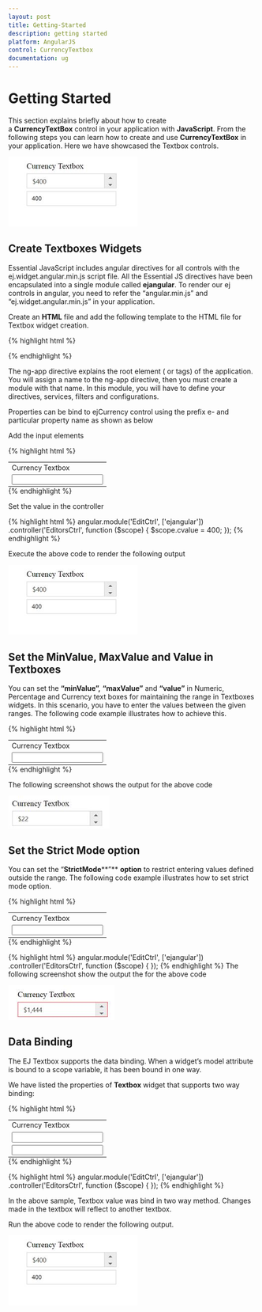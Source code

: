 ```yaml
---
layout: post
title: Getting-Started
description: getting started
platform: AngularJS
control: CurrencyTextbox
documentation: ug
---
```


# Getting Started

This section explains briefly about how to create a **CurrencyTextBox** control in your application with **JavaScript**. From the following steps you can learn how to create and use **CurrencyTextBox** in your application. Here we have showcased the Textbox controls.

![](Getting-Started_images/Getting-Started_img2.jpeg)


## Create Textboxes Widgets

Essential JavaScript includes angular directives for all controls with the ej.widget.angular.min.js script file. All the Essential JS directives have been encapsulated into a single module called **ejangular**. To render our ej controls in angular, you need to refer the “angular.min.js” and “ej.widget.angular.min.js” in your application.

Create an **HTML** file and add the following template to the HTML file for Textbox widget creation.

{% highlight html %}
<!doctype html>
<html lang="en" ng-app="EditCtrl">
<head>
    <title>Essential Studio for JavaScript : Angular JS Support for Currency Textbox </title>
    <!-- Style sheet for default theme (flat azure) -->
    <link href="http://cdn.syncfusion.com/{{ site.releaseversion }}/js/web/flat-azure/ej.web.all.min.css" rel="stylesheet" />
    <!--Scripts-->
    <script src="http://cdn.syncfusion.com/js/assets/external/jquery-1.11.3.min.js" type="text/javascript"> </script>
    <script src="http://cdn.syncfusion.com/js/assets/external/jquery.easing.1.3.min.js" type="text/javascript"></script>
    <script src="http://cdn.syncfusion.com/js/assets/external/angular.min.js"></script>
    <script type="text/javascript" src="http://cdn.syncfusion.com/{{ site.releaseversion }}/js/web/ej.web.all.min.js "></script>
    <script src="http://cdn.syncfusion.com/{{ site.releaseversion }}/js/common/ej.widget.angular.min.js"></script>
    <!--Add custom scripts here -->
</head>
<body>
    <!--Add the Textbox elements here-->
</body>
</html>

{% endhighlight %}

The ng-app directive explains the root element (<html> or <body> tags) of the application. You will assign a name to the ng-app directive, then you must create a module with that name. In this module, you will have to define your directives, services, filters and configurations.

Properties can be bind to ejCurrency control using the prefix e- and particular property name as shown as below

Add the input elements

{% highlight html %}
<table style="margin: auto">
<tbody>
<tr>
    <td>
        <span>Currency Textbox</span>
    </td>
</tr>
<tr>
    <td>
        <input id="currency" type="text" ej-currencytextbox e-value="cvalue" />
    </td>
</tr>
</tbody>
</table>
{% endhighlight %}

Set the value in the controller

{% highlight html %}
    angular.module('EditCtrl', ['ejangular'])
           .controller('EditorsCtrl', function ($scope) {
               $scope.cvalue = 400;
           });
{% endhighlight %}

Execute the above code to render the following output

![](Getting-Started_images/Getting-Started_img2.jpeg)


## Set the MinValue, MaxValue and Value in Textboxes

You can set the **“****minValue****”,** **“****maxValue****”** and **“****value****”** in Numeric, Percentage and Currency text boxes for maintaining the range in Textboxes widgets. In this scenario, you have to enter the values between the given ranges. The following code example illustrates how to achieve this.

{% highlight html %}
   <table style="margin: auto">
    <tbody>
    <tr>
        <td>
            <span>Currency Textbox</span>
        </td>
    </tr>
    <tr>
        <td>
            <input id="currency" type="text" ej-currencytextbox e-value="22" e-maxvalue="1000" />
        </td>
    </tr>
    </tbody>
    </table>
{% endhighlight %}

The following screenshot shows the output for the above code

![](Getting-Started_images/Getting-Started_img3.jpeg)


## Set the Strict Mode option

You can set the “**StrictMode****”** **option** to restrict entering values defined outside the range. The following code example illustrates how to set strict mode option.

{% highlight html %}
<table  style="margin: auto">
<tbody>
<tr>
    <td>
        <span>Currency Textbox</span>
    </td>
</tr>
<tr>
    <td>
        <input id="currency" type="text" ej-currencytextbox e-value="20" e-maxvalue="1000" e-enablestrictmode="true" />
    </td>
</tr>
</tbody>
</table>
{% endhighlight %}


{% highlight html %}
    angular.module('EditCtrl', ['ejangular'])
           .controller('EditorsCtrl', function ($scope) {
           });
{% endhighlight %}
The following screenshot show the output the for the above code

![](Getting-Started_images/Getting-Started_img4.jpeg)


## Data Binding

The EJ Textbox supports the data binding. When a widget’s model attribute is bound to a scope variable, it has been bound in one way.

We have listed the properties of **Textbox** widget that supports two way binding:

{% highlight html %}
<table  style="margin: auto">
<tbody>
    <td>
        <span>Currency Textbox</span>
    </td>
</tr>
<tr>
    <td>
        <input id="currency" type="text" ej-currencytextbox e-value="cvalue" />
    </td>
</tr>
<tr>
	<td>
		<input type="text" class="input ejinputtext" ng-model="cvalue" /><br />
	</td>	
</tr> 
</tbody>
</table>
{% endhighlight %}

{% highlight html %}
    angular.module('EditCtrl', ['ejangular'])
           .controller('EditorsCtrl', function ($scope) {
           });
{% endhighlight %}

In the above sample, Textbox value was bind in two way method. Changes made in the textbox will reflect to another textbox.

Run the above code to render the following output.

![](Getting-Started_images/Getting-Started_img5.jpeg)


